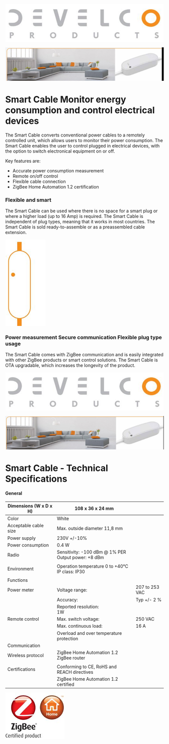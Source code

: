 ![](_page_0_Picture_0.jpeg)

![](_page_0_Picture_1.jpeg)

# **Smart Cable Monitor energy consumption and control electrical devices**

The Smart Cable converts conventional power cables to a remotely controlled unit, which allows users to monitor their power consumption. The Smart Cable enables the user to control plugged in electrical devices, with the option to switch electronical equipment on or off.

Key features are:

- Accurate power consumption measurement
- Remote on/off control
- Flexible cable connection
- ZigBee Home Automation 1.2 certification

### **Flexible and smart**

The Smart Cable can be used where there is no space for a smart plug or where a higher load (up to 16 Amp) is required. The Smart Cable is independent of plug types, meaning that it works in most countries. The Smart Cable is sold ready-to-assemble or as a preassembled cable extension.

![](_page_0_Figure_11.jpeg)

### **Power measurement Secure communication Flexible plug type usage**

The Smart Cable comes with ZigBee communication and is easily integrated with other ZigBee products or smart control solutions. The Smart Cable is OTA upgradable, which increases the longevity of the product.

![](_page_1_Picture_0.jpeg)

![](_page_1_Picture_1.jpeg)

# **Smart Cable - Technical Specifications**

#### **General**

| Dimensions (W x D x H) | 108 x 36 x 24 mm                                       |                |
|------------------------|--------------------------------------------------------|----------------|
| Color                  | White                                                  |                |
| Acceptable cable size  | Max. outside diameter 11,8 mm                          |                |
| Power supply           | 230V +/-10%                                            |                |
| Power consumption      | 0.4 W                                                  |                |
| Radio                  | Sensitivity: -100 dBm @ 1% PER<br>Output power: +8 dBm |                |
|                        |                                                        |                |
| Environment            | Operation temperature 0 to +40°C<br>IP class: IP30     |                |
|                        |                                                        |                |
| Functions              |                                                        |                |
| Power meter            | Voltage range:                                         | 207 to 253 VAC |
|                        | Accuracy:                                              | Typ +/- 2 %    |
|                        | Reported resolution:<br>1W                             |                |
| Remote control         | Max. switch voltage:                                   | 250 VAC        |
|                        | Max. continuous load:                                  | 16 A           |
|                        | Overload and over temperature protection               |                |
| Communication          |                                                        |                |
| Wireless protocol      | ZigBee Home Automation 1.2<br>ZigBee router            |                |
|                        |                                                        |                |
| Certifications         | Conforming to CE, RoHS and REACH directives            |                |
|                        | ZigBee Home Automation 1.2 certified                   |                |

![](_page_1_Picture_5.jpeg)